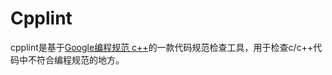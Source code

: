 # Cpplint
cpplint是基于[Google编程规范 c++](https://google.github.io/styleguide/cppguide.html)的一款代码规范检查工具，用于检查c/c++代码中不符合编程规范的地方。